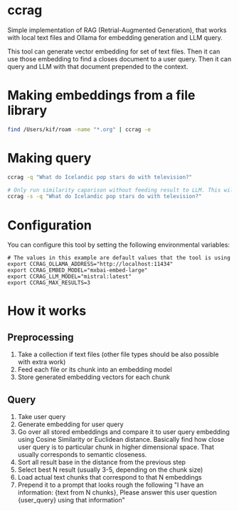 # ccrag
Simple implementation of RAG (Retrial-Augmented Generation), that works with local text files and Ollama for embedding generation and LLM query.

This tool can generate vector embedding for set of text files. Then it can use those embedding to find a closes document to a user query. Then it can query and LLM with that document prepended to the context.

# Making embeddings from a file library

```bash
find /Users/kif/roam -name "*.org" | ccrag -e
```

# Making query

```bash
ccrag -q "What do Icelandic pop stars do with television?"

# Only run similarity caparison without feeding result to LLM. This will output best matched files paths
ccrag -s -q "What do Icelandic pop stars do with television?"
```
# Configuration

You can configure this tool by setting the following environmental variables:

```
# The values in this example are default values that the tool is using
export CCRAG_OLLAMA_ADDRESS="http://localhost:11434"
export CCRAG_EMBED_MODEL="mxbai-embed-large"
export CCRAG_LLM_MODEL="mistral:latest"
export CCRAG_MAX_RESULTS=3
```

# How it works

## Preprocessing 
1. Take a collection if text files (other file types should be also possible with extra work)
2. Feed each file or its chunk into an embedding model
3. Store generated embedding vectors for each chunk

## Query
1. Take user query
2. Generate embedding for user query
3. Go over all stored embeddings and compare it to user query embedding using Cosine Similarity or Euclidean distance.
   Basically find how close user query is to particular chunk in higher dimensional space. That usually corresponds to semantic closeness.
4. Sort all result base in the distance from the previous step
5. Select best N result (usually 3-5, depending on the chunk size)
6. Load actual text chunks that correspond to that N embeddings
7. Prepend it to a prompt that looks rough the following "I have an information: {text from N chunks}, Please answer this user question {user_query} using that information"

